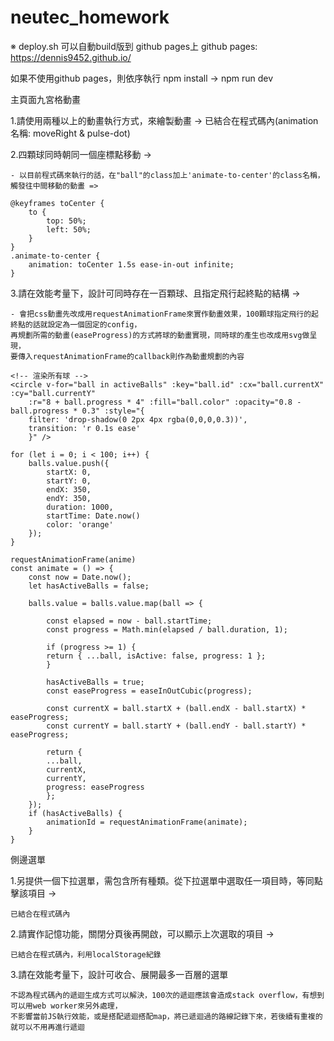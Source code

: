 ﻿# neutec_homework
※ deploy.sh 可以自動build版到 github pages上
github pages: https://dennis9452.github.io/

如果不使用github pages，則依序執行 npm install -> npm run dev


主頁面九宮格動畫
    
1.請使用兩種以上的動畫執行方式，來繪製動畫 -> 已結合在程式碼內(animation名稱: moveRight & pulse-dot)
    
2.四顆球同時朝同一個座標點移動 -> 

    - 以目前程式碼來執行的話，在"ball"的class加上'animate-to-center'的class名稱，觸發往中間移動的動畫 => 

    @keyframes toCenter {
        to { 
            top: 50%;
            left: 50%; 
        }
    }
    .animate-to-center {
        animation: toCenter 1.5s ease-in-out infinite;
    }

3.請在效能考量下，設計可同時存在一百顆球、且指定飛行起終點的結構 ->

    - 會把css動畫先改成用requestAnimationFrame來實作動畫效果，100顆球指定飛行的起終點的話就設定為一個固定的config，
    再規劃所需的動畫(easeProgress)的方式將球的動畫實現，同時球的產生也改成用svg做呈現，
    要傳入requestAnimationFrame的callback則作為動畫規劃的內容
    
    <!-- 渲染所有球 -->
    <circle v-for="ball in activeBalls" :key="ball.id" :cx="ball.currentX" :cy="ball.currentY"
        :r="8 + ball.progress * 4" :fill="ball.color" :opacity="0.8 - ball.progress * 0.3" :style="{
        filter: 'drop-shadow(0 2px 4px rgba(0,0,0,0.3))',
        transition: 'r 0.1s ease'
        }" />

    for (let i = 0; i < 100; i++) {
        balls.value.push({
            startX: 0,
            startY: 0,
            endX: 350,
            endY: 350,
            duration: 1000,
            startTime: Date.now()
            color: 'orange'
        });
    }

    requestAnimationFrame(anime)
    const animate = () => {
        const now = Date.now();
        let hasActiveBalls = false;

        balls.value = balls.value.map(ball => {

            const elapsed = now - ball.startTime;
            const progress = Math.min(elapsed / ball.duration, 1);

            if (progress >= 1) {
            return { ...ball, isActive: false, progress: 1 };
            }

            hasActiveBalls = true;
            const easeProgress = easeInOutCubic(progress);

            const currentX = ball.startX + (ball.endX - ball.startX) * easeProgress;
            const currentY = ball.startY + (ball.endY - ball.startY) * easeProgress;

            return {
            ...ball,
            currentX,
            currentY,
            progress: easeProgress
            };
        });
        if (hasActiveBalls) {
            animationId = requestAnimationFrame(animate);
        } 
    }

側邊選單

1.另提供一個下拉選單，需包含所有種類。從下拉選單中選取任一項目時，等同點擊該項目 -> 

    已結合在程式碼內

2.請實作記憶功能，關閉分頁後再開啟，可以顯示上次選取的項目 -> 
    
    已結合在程式碼內，利用localStorage紀錄

3.請在效能考量下，設計可收合、展開最多一百層的選單 

    不認為程式碼內的遞迴生成方式可以解決，100次的遞迴應該會造成stack overflow，有想到可以用web worker來另外處理，
    不影響當前JS執行效能，或是搭配遞迴搭配map，將已遞迴過的路線記錄下來，若後續有重複的就可以不用再進行遞迴
